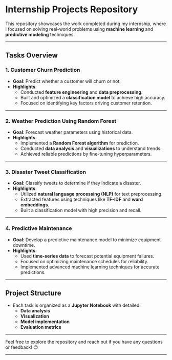 # **Internship Projects Repository**  

This repository showcases the work completed during my internship, where I focused on solving real-world problems using **machine learning** and **predictive modeling** techniques.  

---

## **Tasks Overview**  

### **1. Customer Churn Prediction**  
- **Goal**: Predict whether a customer will churn or not.  
- **Highlights**:  
  - Conducted **feature engineering** and **data preprocessing**.  
  - Built and optimized a **classification model** to achieve high accuracy.  
  - Focused on identifying key factors driving customer retention.  

---

### **2. Weather Prediction Using Random Forest**  
- **Goal**: Forecast weather parameters using historical data.  
- **Highlights**:  
  - Implemented a **Random Forest algorithm** for prediction.  
  - Conducted **data analysis** and **visualizations** to understand trends.  
  - Achieved reliable predictions by fine-tuning hyperparameters.  

---

### **3. Disaster Tweet Classification**  
- **Goal**: Classify tweets to determine if they indicate a disaster.  
- **Highlights**:  
  - Utilized **natural language processing (NLP)** for text preprocessing.  
  - Extracted features using techniques like **TF-IDF** and **word embeddings**.  
  - Built a classification model with high precision and recall.  

---

### **4. Predictive Maintenance**  
- **Goal**: Develop a predictive maintenance model to minimize equipment downtime.  
- **Highlights**:  
  - Used **time-series data** to forecast potential equipment failures.  
  - Focused on optimizing maintenance schedules for reliability.  
  - Implemented advanced machine learning techniques for accurate predictions.  

---

## **Project Structure**  
- Each task is organized as a **Jupyter Notebook** with detailed:  
  - **Data analysis**  
  - **Visualization**  
  - **Model implementation**  
  - **Evaluation metrics**  

---

Feel free to explore the repository and reach out if you have any questions or feedback! 😊  

--- 
